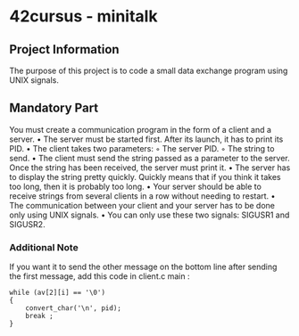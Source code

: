# 42cursus - minitalk

## Project Information
The purpose of this project is to code a small data exchange program using UNIX signals.

## Mandatory Part

You must create a communication program in the form of a client and a server.
• The server must be started first. After its launch, it has to print its PID.
• The client takes two parameters:
◦ The server PID.
◦ The string to send.
• The client must send the string passed as a parameter to the server.
Once the string has been received, the server must print it.
• The server has to display the string pretty quickly. Quickly means that if you think
it takes too long, then it is probably too long.
• Your server should be able to receive strings from several clients in a row without
needing to restart.
• The communication between your client and your server has to be done only using
UNIX signals.
• You can only use these two signals: SIGUSR1 and SIGUSR2.



### Additional Note
If you want it to send the other message on the bottom line after sending the first message, add this code in client.c main : 

	while (av[2][i] == '\0')
	{
		convert_char('\n', pid);
		break ;
	}
